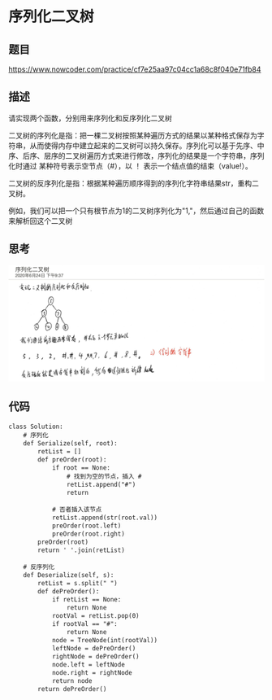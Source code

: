 # 序列化二叉树

## 题目

https://www.nowcoder.com/practice/cf7e25aa97c04cc1a68c8f040e71fb84

## 描述

请实现两个函数，分别用来序列化和反序列化二叉树

二叉树的序列化是指：把一棵二叉树按照某种遍历方式的结果以某种格式保存为字符串，从而使得内存中建立起来的二叉树可以持久保存。序列化可以基于先序、中序、后序、层序的二叉树遍历方式来进行修改，序列化的结果是一个字符串，序列化时通过 某种符号表示空节点（#），以 ！ 表示一个结点值的结束（value!）。

二叉树的反序列化是指：根据某种遍历顺序得到的序列化字符串结果str，重构二叉树。

例如，我们可以把一个只有根节点为1的二叉树序列化为"1,"，然后通过自己的函数来解析回这个二叉树

## 思考

![image-20200624222528995](images/image-20200624222528995.png)

## 代码

```
class Solution:
    # 序列化
    def Serialize(self, root):
        retList = []
        def preOrder(root):
            if root == None:
                # 找到为空的节点，插入 #
                retList.append("#")
                return

            # 否者插入该节点
            retList.append(str(root.val))
            preOrder(root.left)
            preOrder(root.right)
        preOrder(root)
        return ' '.join(retList)

    # 反序列化
    def Deserialize(self, s):
        retList = s.split(" ")
        def dePreOrder():
            if retList == None:
                return None
            rootVal = retList.pop(0)
            if rootVal == "#":
                return None
            node = TreeNode(int(rootVal))
            leftNode = dePreOrder()
            rightNode = dePreOrder()
            node.left = leftNode
            node.right = rightNode
            return node
        return dePreOrder()
```

